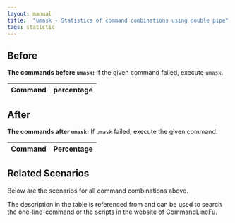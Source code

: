 ```yaml
---
layout: manual
title:  "umask - Statistics of command combinations using double pipe"
tags: statistic
---
```


## Before

__The commands before `umask`:__ If the given command failed, execute `umask`.

| Command | percentage |
|--------|--------|



## After

__The commands after `umask`:__ If `umask` failed, execute the given command.

| Command | Percentage | 
|-------|--------|



## Related Scenarios

Below are the scenarios for all command combinations above.

The description in the table is referenced from and can be used to search the one-line-command or the scripts in the website of CommandLineFu.




